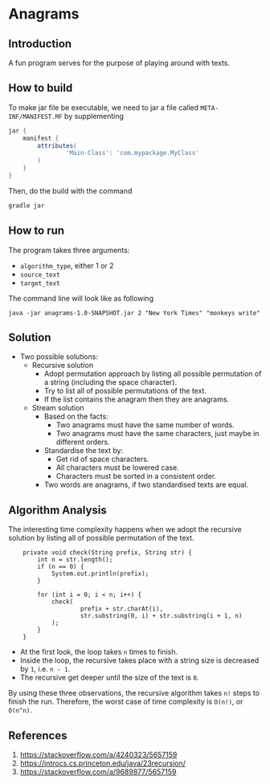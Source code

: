 # Anagrams

## Introduction

A fun program serves for the purpose of playing around with texts.

## How to build

To make jar file be executable, we need to jar a file called ``META-INF/MANIFEST.MF`` by supplementing

````groovy
jar {
    manifest {
        attributes(
                'Main-Class': 'com.mypackage.MyClass'
        )
    }
}
````

Then, do the build with the command

````groovy
gradle jar
````

## How to run

The program takes three arguments:

* ``algorithm_type``, either 1 or 2
* ``source_text``
* ``target_text``

The command line will look like as following

````shell
java -jar anagrams-1.0-SNAPSHOT.jar 2 "New York Times" "monkeys write"
````

## Solution

* Two possible solutions:
  * Recursive solution
    * Adopt permutation approach by listing all possible permutation of a string (including the space character).
    * Try to list all of possible permutations of the text.
    * If the list contains the anagram then they are anagrams.
  * Stream solution
    * Based on the facts:
      * Two anagrams must have the same number of words.
      * Two anagrams must have the same characters, just maybe in different orders.
    * Standardise the text by:
      * Get rid of space characters.
      * All characters must be lowered case.
      * Characters must be sorted in a consistent order.
    * Two words are anagrams, if two standardised texts are equal.

## Algorithm Analysis

The interesting time complexity happens when we adopt the recursive solution by listing all of possible permutation of the text.

````
    private void check(String prefix, String str) {
        int n = str.length();
        if (n == 0) {
            System.out.println(prefix);
        }

        for (int i = 0; i < n; i++) {
            check(
                    prefix + str.charAt(i),
                    str.substring(0, i) + str.substring(i + 1, n)
            );
        }
    }

````

* At the first look, the loop takes ``n`` times to finish.
* Inside the loop, the recursive takes place with a string size is decreased by ``1``, i.e. ``n - 1``.
* The recursive get deeper until the size of the text is ``0``.

By using these three observations, the recursive algorithm takes ``n!`` steps to finish the run. Therefore, the worst case of time complexity is ``O(n!)``, or ``O(n^n)``. 

## References

1. https://stackoverflow.com/a/4240323/5657159
2. https://introcs.cs.princeton.edu/java/23recursion/
3. https://stackoverflow.com/a/9689877/5657159